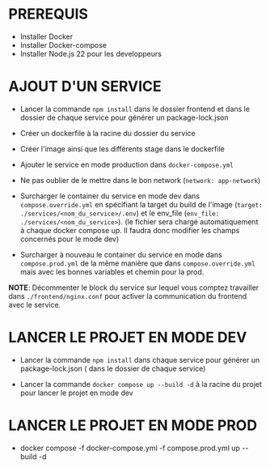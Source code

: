  # PREREQUIS

- Installer Docker
- Installer Docker-compose
- Installer Node.js 22 pour les developpeurs

# AJOUT D'UN SERVICE

- Lancer la commande ``npm install`` dans le dossier frontend et dans le dossier de chaque service pour générer un package-lock.json

- Créer un dockerfile à la racine du dossier du service

- Créer l'image ainsi que les différents stage dans le dockerfile

- Ajouter le service en mode production dans ``docker-compose.yml``

- Ne pas oublier de le mettre dans le bon network (``network: app-network``)

- Surcharger le container du service en mode dev dans ``compose.override.yml`` en spécifiant la target du build de l'image (``target: ./services/<nom_du_service>/.env``) et le env_file (``env_file: ./services/<nom_du_service>``). (le fichier sera chargé automatiquement à chaque docker compose up. Il faudra donc modifier les champs concernés pour le mode dev)

- Surcharger à nouveau le container du service en mode dans ``compose.prod.yml`` de la même manière que dans ``compose.override.yml`` mais avec les bonnes variables et chemin pour la prod.

**NOTE**: Décommenter le block du service sur lequel vous comptez travailler dans ``./frontend/nginx.conf`` pour activer la communication du frontend avec le service.

# LANCER LE PROJET EN MODE DEV

- Lancer la commande ``npm install`` dans chaque service pour générer un package-lock.json ( dans le dossier de chaque service)

- Lancer la commande ``docker compose up --build -d`` à la racine du projet pour lancer le projet en mode dev

# LANCER LE PROJET EN MODE PROD

- docker compose -f docker-compose.yml -f compose.prod.yml up --build -d